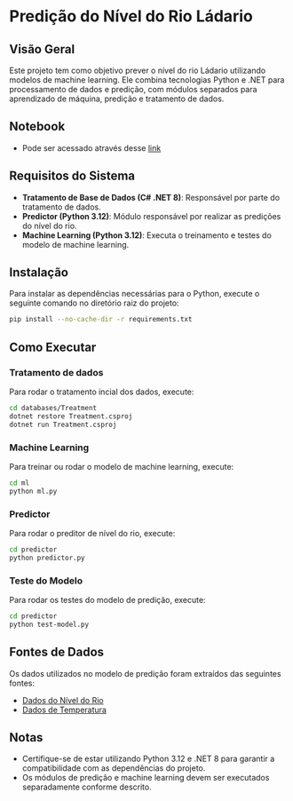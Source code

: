 
# Predição do Nível do Rio Ládario

## Visão Geral
Este projeto tem como objetivo prever o nível do rio Ládario utilizando modelos de machine learning. Ele combina tecnologias Python e .NET para processamento de dados e predição, com módulos separados para aprendizado de máquina, predição e tratamento de dados.

## Notebook
- Pode ser acessado através desse [link](https://github.com/senhorbento/MVP-Intelligent-Systems/blob/main/RioL%C3%A1dario.ipynb)

## Requisitos do Sistema
- **Tratamento de Base de Dados (C# .NET 8)**: Responsável por parte do tratamento de dados.
- **Predictor (Python 3.12)**: Módulo responsável por realizar as predições do nível do rio.
- **Machine Learning (Python 3.12)**: Executa o treinamento e testes do modelo de machine learning.

## Instalação
Para instalar as dependências necessárias para o Python, execute o seguinte comando no diretório raiz do projeto:
```bash
pip install --no-cache-dir -r requirements.txt
```

## Como Executar

### Tratamento de dados
Para rodar o tratamento incial dos dados, execute:
```bash
cd databases/Treatment
dotnet restore Treatment.csproj
dotnet run Treatment.csproj
```

### Machine Learning
Para treinar ou rodar o modelo de machine learning, execute:
```bash
cd ml
python ml.py
```

### Predictor
Para rodar o preditor de nível do rio, execute:
```bash
cd predictor
python predictor.py
```

### Teste do Modelo
Para rodar os testes do modelo de predição, execute:
```bash
cd predictor
python test-model.py
```

## Fontes de Dados
Os dados utilizados no modelo de predição foram extraídos das seguintes fontes:
- [Dados do Nível do Rio](https://www.marinha.mil.br/chn-6/?q=alturaAnterioresRios)
- [Dados de Temperatura](https://tempo.inmet.gov.br/TabelaEstacoes/A001)

## Notas
- Certifique-se de estar utilizando Python 3.12 e .NET 8 para garantir a compatibilidade com as dependências do projeto.
- Os módulos de predição e machine learning devem ser executados separadamente conforme descrito.
